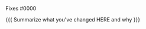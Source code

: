 <!-- 

  YOUR PR WILL NOT BE ACCEPTED IF IT DOES NOT MEET THE
  FOLLOWING CRITERIA:

  - [ ] No other pull requests exist for this issue
  - [ ] Your PR targets the master branch (or rewrite-docs if changing org files)
  - [ ] The issue is NOT in Doom's do-not-PR list: https://gist.github.com/hlissner/bb6365626d825aeaf5e857b1c03c9837
  - [ ] Any relevant issues and PRs have been linked to
  - [ ] Commit messages conform to our conventions: https://gist.github.com/hlissner/4d78e396acb897d9b2d8be07a103a854

-->

Fixes #0000 <!-- remove if not applicable -->

{{{ Summarize what you've changed HERE and why }}}
